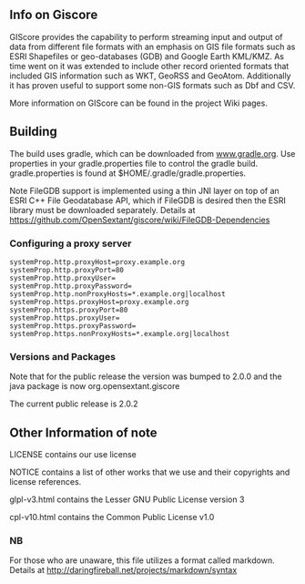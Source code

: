 ## Info on Giscore ##

GIScore provides the capability to perform streaming input and output of data from different 
file formats with an emphasis on GIS file formats such as ESRI Shapefiles or 
geo-databases (GDB) and Google Earth KML/KMZ. As time went on it was extended to include other 
record oriented formats that included GIS information such as WKT, GeoRSS and 
GeoAtom. Additionally it has proven useful to support some non-GIS formats such as Dbf and CSV.

More information on GIScore can be found in the project Wiki pages.

## Building ##

The build uses gradle, which can be downloaded from www.gradle.org. Use properties 
in your gradle.properties file to control the gradle build. gradle.properties is found at
$HOME/.gradle/gradle.properties.

Note FileGDB support is implemented using a thin JNI layer on top of an ESRI C++ File Geodatabase API,
which if FileGDB is desired then the ESRI library must be downloaded separately.
Details at https://github.com/OpenSextant/giscore/wiki/FileGDB-Dependencies

### Configuring a proxy server ###

    systemProp.http.proxyHost=proxy.example.org
    systemProp.http.proxyPort=80
    systemProp.http.proxyUser=
    systemProp.http.proxyPassword=
    systemProp.http.nonProxyHosts=*.example.org|localhost
    systemProp.https.proxyHost=proxy.example.org
    systemProp.https.proxyPort=80
    systemProp.https.proxyUser=
    systemProp.https.proxyPassword=
    systemProp.https.nonProxyHosts=*.example.org|localhost

### Versions and Packages ###

Note that for the public release the version was bumped to 2.0.0 and the java package
is now org.opensextant.giscore

The current public release is 2.0.2

## Other Information of note ##

LICENSE contains our use license

NOTICE contains a list of other works that we use and their copyrights and license references.

glpl-v3.html contains the Lesser GNU Public License version 3

cpl-v10.html contains the Common Public License v1.0

### NB ###

For those who are unaware, this file utilizes a format called markdown. Details at http://daringfireball.net/projects/markdown/syntax
